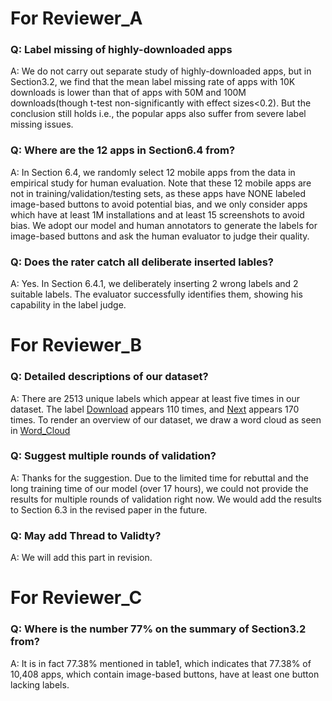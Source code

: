 # For Reviewer_A

### Q: Label missing of highly-downloaded apps
A: We do not carry out separate study of highly-downloaded apps, but in Section3.2, we find that the mean label missing rate of apps with 10K downloads is lower than that of apps with 50M and 100M downloads(though t-test non-significantly with effect sizes<0.2). But the conclusion still holds i.e., the popular apps also suffer from severe label missing issues. 

### Q: Where are the 12 apps in Section6.4 from?

A: In Section 6.4, we randomly select 12 mobile apps from the data in empirical study for human evaluation. Note that these 12 mobile apps are not in training/validation/testing sets, as these apps have NONE labeled image-based buttons to avoid potential bias, and we only consider apps which have at least 1M installations and at least 15 screenshots to avoid bias. We adopt our model and human annotators to generate the labels for image-based buttons and ask the human evaluator to judge their quality.

### Q: Does the rater catch all deliberate inserted lables?

A: Yes. In Section 6.4.1, we deliberately inserting 2 wrong labels and 2 suitable labels. The evaluator successfully identifies them, showing his capability in the label judge.


# For Reviewer_B

### Q: Detailed descriptions of our dataset?

A: There are 2513 unique labels which appear at least five times in our dataset. The label <u>Download</u> appears 110 times, and <u>Next</u> appears 170 times. To render an overview of our dataset, we draw a word cloud as seen in [Word_Cloud](https://github.com/icse2020Accessibility/icse2020Accessibility/blob/master/Dataset/wordcloud.png) 

### Q: Suggest multiple rounds of validation?

A: Thanks for the suggestion. Due to the limited time for rebuttal and the long training time of our model (over 17 hours), we could not provide the results for multiple rounds of validation right now. We would add the results to Section 6.3 in the revised paper in the future. 

### Q: May add Thread to Validty?
A: We will add this part in revision. 


# For Reviewer_C

### Q: Where is the number 77% on the summary of Section3.2 from?
A: It is in fact 77.38% mentioned in table1, which indicates that 77.38% of 10,408 apps, which contain image-based buttons, have at least one button lacking labels.

